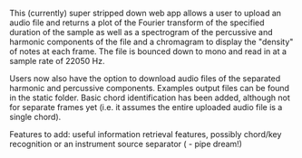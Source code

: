 This (currently) super stripped down web app allows a user to upload an audio file and returns a plot of the Fourier transform of the specified duration of the sample as well as a spectrogram of the percussive and harmonic components of the file and a chromagram to display the "density" of notes at each frame. The file is bounced down to mono and read in at a sample rate of 22050 Hz.

Users now also have the option to download audio files of the separated harmonic and percussive components.
Examples output files can be found in the static folder. Basic chord identification has been added, although not for separate frames yet (i.e. it assumes the entire uploaded audio file is a single chord).

Features to add: useful information retrieval features, possibly chord/key recognition or an instrument source separator ( - pipe dream!) 

